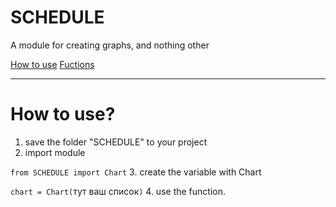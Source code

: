 # SCHEDULE

A module for creating graphs, and nothing other

[How to use](#HowToUse)
[Fuctions](#Funxtions)

***
# <a id="HowToUse">How to use?</a>

1. save the folder "SCHEDULE" to your project
2. import module
 
```from SCHEDULE import Chart```
3. create the variable with Chart
  
```chart = Chart(```тут ваш список```)```
4. use the function.

# 
